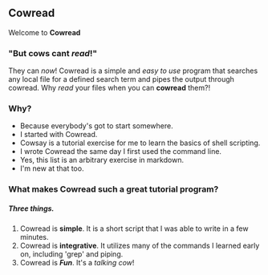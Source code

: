 ## Cowread

Welcome to **Cowread**

### "But cows cant _read_!"
  They can _now_! Cowread is a simple and _easy to use_ program that searches any local file for a defined search term and pipes the output through cowread. Why _read_ your files when you can **cowread** them?!

### Why?
  * Because everybody's got to start somewhere. 
  * I started with Cowread. 
  * Cowsay is a tutorial exercise for me to learn the basics of shell scripting.
  * I wrote Cowread the same day I first used the command line.
  * Yes, this list is an arbitrary exercise in markdown.
  * I'm new at that too.

### What makes Cowread such a great tutorial program?
##### Three things.
1. Cowread is **simple**. It is a short script that I was able to write in a few minutes.
2. Cowread is **integrative**. It utilizes many of the commands I learned early on, including 'grep' and piping.
3. Cowread is **_Fun_**. It's a _talking cow_! 

